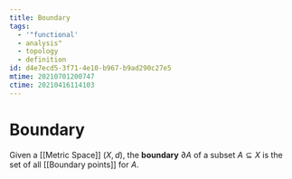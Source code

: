 ```yaml
---
title: Boundary
tags:
  - '"functional'
  - analysis"
  - topology
  - definition
id: d4e7ecd5-3f71-4e10-b967-b9ad290c27e5
mtime: 20210701200747
ctime: 20210416114103
---
```


# Boundary

Given a [[Metric Space]] $(X,d)$, the **boundary** $\partial A$ of a subset $A \subseteq X$ is the set of all [[Boundary points]] for $A$.
